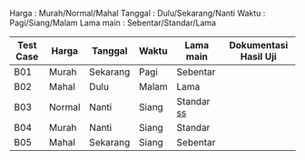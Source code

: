 Harga : Murah/Normal/Mahal
Tanggal : Dulu/Sekarang/Nanti
Waktu : Pagi/Siang/Malam
Lama main : Sebentar/Standar/Lama

| **Test Case** | **Harga** | **Tanggal** | **Waktu** | **Lama main** | **Dokumentasi Hasil Uji** |
|---------------|-----------|-------------|-----------|----------------|----------------------------|
| B01           | Murah     | Sekarang    | Pagi      | Sebentar      
| B02           | Mahal     | Dulu        | Malam     | Lama                                       
| B03           | Normal    | Nanti       | Siang     | Standar       [ss](pengujian_matrix_testing.png)                      
| B04           | Murah     | Nanti       | Siang     | Standar                                   
| B05           | Mahal     | Sekarang    | Siang     | Sebentar                               

